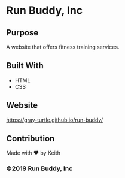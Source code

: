 # Run Buddy, Inc

## Purpose
A website that offers fitness training services. 

## Built With
* HTML
* CSS

## Website
https://gray-turtle.github.io/run-buddy/

## Contribution
Made with ❤️ by Keith

### ©️2019 Run Buddy, Inc 

